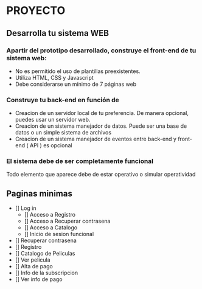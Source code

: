 # PROYECTO
## Desarrolla tu sistema WEB
### Apartir del prototipo desarrollado, construye el front-end de tu sistema web:
- No es permitido el uso de plantillas preexistentes.
- Utiliza HTML, CSS y Javascript
- Debe considerarse un mínimo de 7 páginas web
### Construye tu back-end en función de
- Creacion de un servidor local de tu preferencia. De manera opcional, puedes usar un servidor web.
- Creacion de un sistema manejador de datos. Puede ser una base de datos o un simple sistema de archivos
- Creacion de un sistema manejador de eventos entre back-end y front-end ( API ) es opcional
### El sistema debe de ser completamente funcional
Todo elemento que aparece debe de estar operativo o simular operatividad
## Paginas minimas
- [] Log in
   - [] Acceso a Registro
   - [] Acceso a Recuperar contrasena
   - [] Acceso a Catalogo
   - [] Inicio de sesion funcional
- [] Recuperar contrasena
- [] Registro
- [] Catalogo de Peliculas
- [] Ver pelicula
- [] Alta de pago
- [] Info de la subscripcion
- [] Ver info de pago
